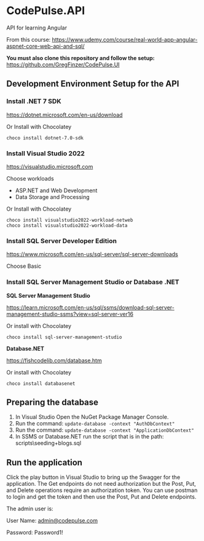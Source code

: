 # CodePulse.API
API for learning Angular

From this course:  https://www.udemy.com/course/real-world-app-angular-aspnet-core-web-api-and-sql/

**You must also clone this repository and follow the setup:**
https://github.com/GregFinzer/CodePulse.UI

## Development Environment Setup for the API
### Install .NET 7 SDK
https://dotnet.microsoft.com/en-us/download

Or Install with Chocolatey

```dos
choco install dotnet-7.0-sdk
```

### Install Visual Studio 2022
https://visualstudio.microsoft.com

Choose workloads
* ASP.NET and Web Development
* Data Storage and Processing

Or Install with Chocolatey
```dos
choco install visualstudio2022-workload-netweb	
choco install visualstudio2022-workload-data
```

### Install SQL Server Developer Edition
https://www.microsoft.com/en-us/sql-server/sql-server-downloads

Choose Basic

### Install SQL Server Management Studio or Database .NET

**SQL Server Management Studio**

https://learn.microsoft.com/en-us/sql/ssms/download-sql-server-management-studio-ssms?view=sql-server-ver16

Or install with Chocolatey
```dos
choco install sql-server-management-studio
```

**Database.NET**

https://fishcodelib.com/database.htm

Or install with Chocolatey
```dos
choco install databasenet
```

## Preparing the database
1. In Visual Studio Open the NuGet Package Manager Console.
2. Run the command:  `update-database -context "AuthDbContext"`
3. Run the command:  `update-database -context "ApplicationDbContext"`
4. In SSMS or Database.NET run the script that is in the path: scripts\seeding+blogs.sql

## Run the application
Click the play button in Visual Studio to bring up the Swagger for the application.  The Get endpoints do not need authorization but the Post, Put, and Delete operations require an authorization token.  You can use postman to login and get the token and then use the Post, Put and Delete endpoints.  

The admin user is:

User Name:  admin@codepulse.com

Password:  Password1!

